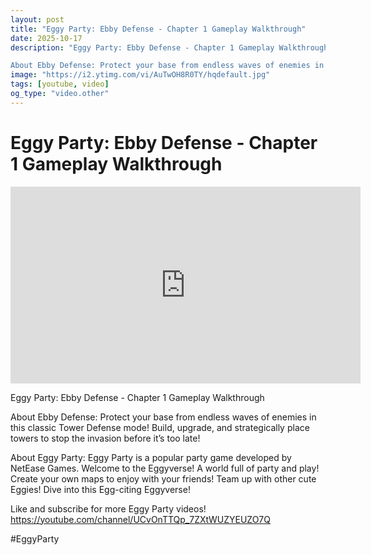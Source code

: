 ```yaml
---
layout: post
title: "Eggy Party: Ebby Defense - Chapter 1 Gameplay Walkthrough"
date: 2025-10-17
description: "Eggy Party: Ebby Defense - Chapter 1 Gameplay Walkthrough

About Ebby Defense: Protect your base from endless waves of enemies in this classic Tower Def..."
image: "https://i2.ytimg.com/vi/AuTwOH8R0TY/hqdefault.jpg"
tags: [youtube, video]
og_type: "video.other"
---
```


<script type="application/ld+json">
{
  "@context": "http://schema.org",
  "@type": "VideoObject",
  "name": "Eggy Party: Ebby Defense - Chapter 1 Gameplay Walkthrough",
  "description": "Eggy Party: Ebby Defense - Chapter 1 Gameplay Walkthrough\n\nAbout Ebby Defense: Protect your base from endless waves of enemies in this classic Tower Defense mode! Build, upgrade, and strategically place towers to stop the invasion before it\u2019s too late!\n\nAbout Eggy Party: Eggy Party is a popular party game developed by NetEase Games. Welcome to the Eggyverse! A world full of party and play! Create your own maps to enjoy with your friends! Team up with other cute Eggies! Dive into this Egg-citing Eggyverse!\n\nLike and subscribe for more Eggy Party videos! https://youtube.com/channel/UCvOnTTQp_7ZXtWUZYEUZO7Q\n\n#EggyParty",
  "thumbnailUrl": "https://i2.ytimg.com/vi/AuTwOH8R0TY/hqdefault.jpg",
  "uploadDate": "2025-10-17T03:55:21",
  "embedUrl": "https://www.youtube.com/embed/AuTwOH8R0TY",
  "publisher": {
    "@type": "Person",
    "name": "Celo Zaga"
  },
  "mainEntityOfPage": {
    "@type": "WebPage",
    "@id": "https://celozaga.github.io/2025/10/17/eggy-party:-ebby-defense---chapter-1-gameplay-walkthrough-AuTwOH8R0TY.html"
  },
  "duration": "PT0M0S"
}
</script>

<script type="application/ld+json">
{
  "@context": "http://schema.org",
  "@type": "BlogPosting",
  "headline": "Eggy Party: Ebby Defense - Chapter 1 Gameplay Walkthrough",
  "image": "https://i2.ytimg.com/vi/AuTwOH8R0TY/hqdefault.jpg",
  "publisher": {
    "@type": "Person",
    "name": "Celo Zaga"
  },
  "url": "https://celozaga.github.io/2025/10/17/eggy-party:-ebby-defense---chapter-1-gameplay-walkthrough-AuTwOH8R0TY.html",
  "datePublished": "2025-10-17T03:55:21",
  "dateCreated": "2025-10-17T03:55:21",
  "dateModified": "2025-10-17T03:55:21",
  "description": "Eggy Party: Ebby Defense - Chapter 1 Gameplay Walkthrough\n\nAbout Ebby Defense: Protect your base from endless waves of enemies in this classic Tower Def...",
  "author": {
    "@type": "Person",
    "name": "Celo Zaga"
  },
  "mainEntityOfPage": {
    "@type": "WebPage",
    "@id": "https://celozaga.github.io/2025/10/17/eggy-party:-ebby-defense---chapter-1-gameplay-walkthrough-AuTwOH8R0TY.html"
  }
}
</script>

<h1 class="youtube-post-title">Eggy Party: Ebby Defense - Chapter 1 Gameplay Walkthrough</h1>

<iframe width="560" height="315" src="https://www.youtube.com/embed/AuTwOH8R0TY" class="youtube-post-embed" frameborder="0" allowfullscreen></iframe>

<p class="youtube-post-description">Eggy Party: Ebby Defense - Chapter 1 Gameplay Walkthrough

About Ebby Defense: Protect your base from endless waves of enemies in this classic Tower Defense mode! Build, upgrade, and strategically place towers to stop the invasion before it’s too late!

About Eggy Party: Eggy Party is a popular party game developed by NetEase Games. Welcome to the Eggyverse! A world full of party and play! Create your own maps to enjoy with your friends! Team up with other cute Eggies! Dive into this Egg-citing Eggyverse!

Like and subscribe for more Eggy Party videos! https://youtube.com/channel/UCvOnTTQp_7ZXtWUZYEUZO7Q

#EggyParty</p>
